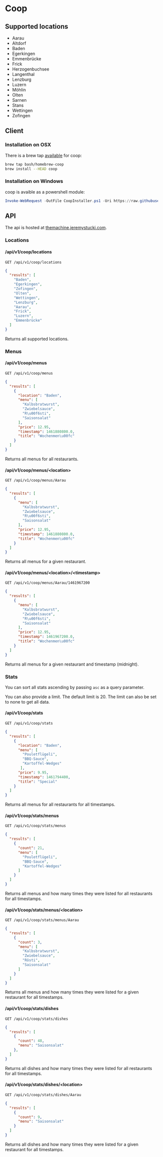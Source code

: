 # Coop

## Supported locations
- Aarau
- Altdorf
- Baden
- Egerkingen
- Emmenbrücke
- Frick
- Herzogenbuchsee
- Langenthal
- Lenzburg
- Luzern
- Möhlin
- Olten
- Sarnen
- Stans
- Wettingen
- Zofingen

## Client

### Installation on OSX
There is a brew tap [available](https://github.com/bash/homebrew-coop) for coop:

```bash
brew tap bash/homebrew-coop
brew install --HEAD coop
```

### Installation on Windows
coop is avaible as a powershell module:

```powershell
Invoke-WebRequest -OutFile CoopInstaller.ps1 -Uri https://raw.githubusercontent.com/STJEREM/coop/development/client/powershell/Installer.ps1; .\CoopInstaller.ps1
```

## API

The api is hosted at [themachine.jeremystucki.com](https://themachine.jeremystucki.com).

### Locations
#### /api/v1/coop/locations
```GET /api/v1/coop/locations```
```json
{
  "results": [
    "Baden",
    "Egerkingen",
    "Zofingen",
    "Olten",
    "Wettingen",
    "Lenzburg",
    "Aarau",
    "Frick",
    "Luzern",
    "Emmenbrücke"
  ]
}
```
Returns all supported locations.

### Menus
#### /api/v1/coop/menus
```GET /api/v1/coop/menus```
```json
{
  "results": [
    {
      "location": "Baden",
      "menu": [
        "Kalbsbratwurst",
        "Zwiebelsauce",
        "R\u00f6sti",
        "Saisonsalat"
      ],
      "price": 12.95,
      "timestamp": 1461880800.0,
      "title": "Wochenmen\u00fc"
    }
  ]
}
```
Returns all menus for all restaurants.

#### /api/v1/coop/menus/\<location>
```GET /api/v1/coop/menus/Aarau```
```json
{
  "results": [
    {
      "menu": [
        "Kalbsbratwurst",
        "Zwiebelsauce",
        "R\u00f6sti",
        "Saisonsalat"
      ],
      "price": 12.95,
      "timestamp": 1461880800.0,
      "title": "Wochenmen\u00fc"
    }
  ]
}
```
Returns all menus for a given restaurant.

#### /api/v1/coop/menus/\<location>/\<timestamp>
```GET /api/v1/coop/menus/Aarau/1461967200```
```json
{
  "results": [
    {
      "menu": [
        "Kalbsbratwurst",
        "Zwiebelsauce",
        "R\u00f6sti",
        "Saisonsalat"
      ],
      "price": 12.95,
      "timestamp": 1461967200.0,
      "title": "Wochenmen\u00fc"
    }
  ]
}
```
Returns all menus for a given restaurant and timestamp (midnight).

### Stats
You can sort all stats ascending by passing ```asc``` as a query parameter.

You can also provide a limit. The default limit is 20.
The limit can also be set to none to get all data.

#### /api/v1/coop/stats
```GET /api/v1/coop/stats```
```json
{
  "results": [
    {
      "location": "Baden",
      "menu": [
        "Pouletflügeli",
        "BBQ-Sauce",
        "Kartoffel-Wedges"
       ],
      "price": 9.95,
      "timestamp": 1461794400,
      "title": "Special"
    }
  ]
}
```
Returns all menus for all restaurants for all timestamps.

#### /api/v1/coop/stats/menus
```GET /api/v1/coop/stats/menus```
```json
{
  "results": [
    {
      "count": 21,
      "menu": [
        "Pouletflügeli",
        "BBQ-Sauce",
        "Kartoffel-Wedges"
      ]
    }
  ]
}
```
Returns all menus and how many times they were listed for all restaurants for all timestamps.

#### /api/v1/coop/stats/menus/\<location>
```GET /api/v1/coop/stats/menus/Aarau```
```json
{
  "results": [
    {
      "count": 3,
      "menu": [
        "Kalbsbratwurst",
        "Zwiebelsauce",
        "Rösti",
        "Saisonsalat"
      ]
    }
  ]
}
```
Returns all menus and how many times they were listed for a given restaurant for all timestamps.

#### /api/v1/coop/stats/dishes
```GET /api/v1/coop/stats/dishes```
```json
{
  "results": [
    {
      "count": 48,
      "menu": "Saisonsalat"
    },
  ]
}
```
Returns all dishes and how many times they were listed for all restaurants for all timestamps.

#### /api/v1/coop/stats/dishes/\<location>
```GET /api/v1/coop/stats/dishes/Aarau```
```json
{
  "results": [
    {
      "count": 9,
      "menu": "Saisonsalat"
    }
  ]
}
```
Returns all dishes and how many times they were listed for a given restaurant for all timestamps.
